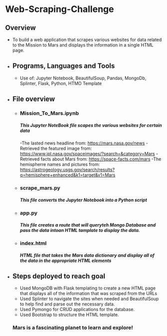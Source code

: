 # Web-Scraping-Challenge

## Overview
  - To build a web application that scrapes various websites for data related to the Mission to Mars and displays the information in a single HTML page. 
  

- ## Programs, Languages and Tools
  - Use of: Jupyter Notebook, BeautifulSoup, Pandas, MongoDb, Splinter, Flask, Python, HTMO Template

- ## File overview
  - ### Mission_To_Mars.ipynb
    ##### This Jupyter NoteBook file scapes the various websites for certain data
    -The lasted news headline from: https://mars.nasa.gov/news
    -Retrieved the featured image from: https://www.jpl.nasa.gov/spaceimages/?search=&category=Mars
    -Retrieved facts about Mars from: https://space-facts.com/mars
    -The hemispherre names and pictures from: https://astrogeology.usgs.gov/search/results?q=hemisphere+enhanced&k1=target&v1=Mars
    
  - ### scrape_mars.py
    ##### This file converts the Jupyter Notebook into a Python script
  - ### app.py
    ##### This file creates a route that will queryteh Mongo Database and pass the data intoan HTML tamplate to display the data. 
  - ### index.html
    ##### HTML file that takes the Mars data dictionary and display all of the data in the appropriate HTML elements


- ## Steps deployed to reach goal
    - Used MongoDB with Flask templating to create a new HTML page that displays all of the information that was scraped from the URLs 
    - Used Splinter to navigate the sites when needed and BeautifulSoup to help find and parse out the necessary data.
    - Used Pymongo for CRUD applications for the database. 
    - Used Bootstrap to structure the HTML template.

   ### Mars is a fascinating planet to learn and explore!

